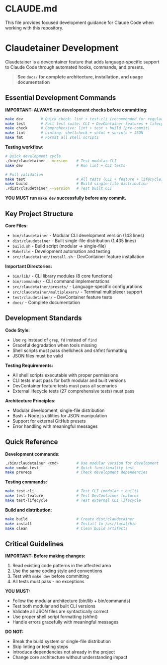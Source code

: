 # CLAUDE.md

This file provides focused development guidance for Claude Code when working with this repository.

# Claudetainer Development

Claudetainer is a devcontainer feature that adds language-specific support to Claude Code through automated hooks, commands, and presets.

> **See `docs/` for complete architecture, installation, and usage documentation**

## Essential Development Commands

**IMPORTANT: ALWAYS run development checks before committing:**

```bash
make dev        # Quick check: lint + test-cli (recommended for regular dev)
make test       # Full test suite: CLI + DevContainer features + lifecycle
make check      # Comprehensive: lint + test + build (pre-commit)
make lint       # Linting: shellcheck + shfmt + scripts + JSON
make fmt        # Format all shell scripts
```

**Testing workflow:**
```bash
# Quick development cycle
./bin/claudetainer --version    # Test modular CLI
make dev                        # Run lint + CLI tests

# Full validation
make test                       # All tests (CLI + feature + lifecycle)
make build                      # Build single-file distribution
./dist/claudetainer --version   # Test built CLI
```

**YOU MUST run `make dev` successfully before any commit.**

## Key Project Structure

**Core Files:**
- `bin/claudetainer` - Modular CLI development version (143 lines)
- `dist/claudetainer` - Built single-file distribution (1,435 lines) 
- `build.sh` - Build script (modular → single-file)
- `Makefile` - Development automation and testing
- `src/claudetainer/install.sh` - DevContainer feature installation

**Important Directories:**
- `bin/lib/` - CLI library modules (8 core functions)
- `bin/commands/` - CLI command implementations 
- `src/claudetainer/presets/` - Language-specific configurations
- `src/claudetainer/multiplexers/` - Terminal multiplexer support
- `test/claudetainer/` - DevContainer feature tests
- `docs/` - Complete documentation

## Development Standards

**Code Style:**
- Use `rg` instead of `grep`, `fd` instead of `find`
- Graceful degradation when tools missing
- Shell scripts must pass shellcheck and shfmt formatting
- JSON files must be valid

**Testing Requirements:**
- All shell scripts executable with proper permissions
- CLI tests must pass for both modular and built versions
- DevContainer feature tests must pass all scenarios
- External lifecycle tests (27 comprehensive tests) must pass

**Architecture Principles:**
- Modular development, single-file distribution
- Bash + Node.js utilities for JSON manipulation
- Support for external GitHub presets
- Error handling with meaningful messages

## Quick Reference

**Development commands:**
```bash
./bin/claudetainer <cmd>        # Use modular version for development
make smoke-test                 # Quick functionality test
make prereqs                    # Check development dependencies
```

**Testing commands:**
```bash
make test-cli                   # Test CLI (modular + built)
make test-feature               # Test DevContainer features
make test-lifecycle             # Test external CLI lifecycle
```

**Build and distribution:**
```bash
make build                      # Create dist/claudetainer
make install                    # Install to /usr/local/bin
make clean                      # Clean build artifacts
```

## Critical Guidelines

**IMPORTANT: Before making changes:**
1. Read existing code patterns in the affected area
2. Use the same coding style and conventions
3. Test with `make dev` before committing
4. All tests must pass - no exceptions

**YOU MUST:**
- Follow the modular architecture (bin/lib + bin/commands)
- Test both modular and built CLI versions
- Validate all JSON files are syntactically correct
- Use proper shell script formatting (shfmt)
- Handle errors gracefully with meaningful messages

**DO NOT:**
- Break the build system or single-file distribution
- Skip linting or testing steps
- Introduce dependencies not already in the project
- Change core architecture without understanding impact
